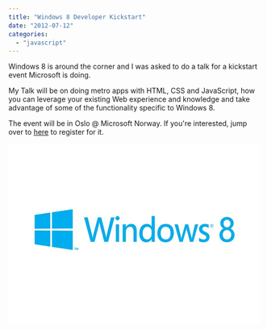 ```yaml
---
title: "Windows 8 Developer Kickstart"
date: "2012-07-12"
categories: 
  - "javascript"
---
```


Windows 8 is around the corner and I was asked to do a talk for a kickstart event Microsoft is doing. 

My Talk will be on doing metro apps with HTML, CSS and JavaScript, how you can leverage your existing Web experience and knowledge and take advantage of some of the functionality specific to Windows 8.

The event will be in Oslo @ Microsoft Norway. If you're interested, jump over to [here](https://msevents.microsoft.com/cui/m/EventDetail.aspx?EventID=1032519948&Culture=nb-NO&community=0) to register for it.

![NewImage](images/win8logo31.png "Win8Logo.png")
